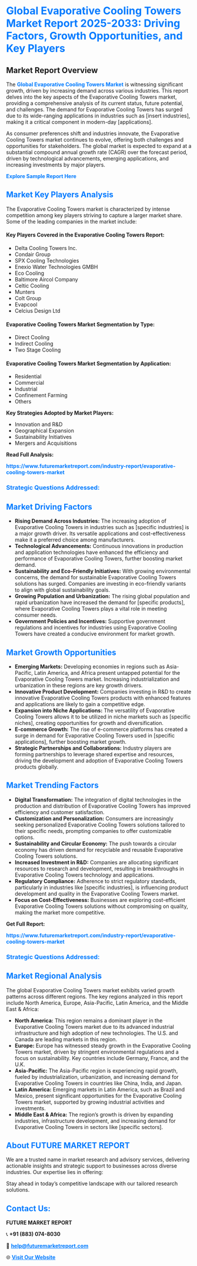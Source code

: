 <h1 style="color: #007BFF;">Global Evaporative Cooling Towers Market Report 2025-2033: Driving Factors, Growth Opportunities, and Key Players</h1>

<section id="overview">
<h2>Market Report Overview</h2>
<p>The <a href="https://www.futuremarketreport.com/industry-report/evaporative-cooling-towers-market" style="color: #007BFF; text-decoration: none;"><strong>Global Evaporative Cooling Towers Market</strong></a> is witnessing significant growth, driven by increasing demand across various industries. This report delves into the key aspects of the Evaporative Cooling Towers market, providing a comprehensive analysis of its current status, future potential, and challenges. The demand for Evaporative Cooling Towers has surged due to its wide-ranging applications in industries such as [insert industries], making it a critical component in modern-day [applications].</p>
<p>As consumer preferences shift and industries innovate, the Evaporative Cooling Towers market continues to evolve, offering both challenges and opportunities for stakeholders. The global market is expected to expand at a substantial compound annual growth rate (CAGR) over the forecast period, driven by technological advancements, emerging applications, and increasing investments by major players.</p>
</section>

<section id="overview">
<p><a href="https://www.futuremarketreport.com/request-sample/reportId=55471" style="color: #007BFF; text-decoration: none;"><strong>Explore Sample Report Here</strong></a></p>
</section>

<section id="key-players">
<h2 style="color: #007BFF;">Market Key Players Analysis</h2>
<p>The Evaporative Cooling Towers market is characterized by intense competition among key players striving to capture a larger market share. Some of the leading companies in the market include:</p>
<h4>Key Players Covered in the Evaporative Cooling Towers Report:</h4>
<ul><li>Delta Cooling Towers Inc.</li><li>Condair Group</li><li>SPX Cooling Technologies</li><li>Enexio Water Technologies GMBH</li><li>Eco Cooling</li><li>Baltimore Aircol Company</li><li>Celtic Cooling</li><li>Munters</li><li>Colt Group</li><li>Evapcool</li><li>Celcius Design Ltd</li></ul>
<h4>Evaporative Cooling Towers Market Segmentation by Type:</h4>
<ul><li>Direct Cooling</li><li>Indirect Cooling</li><li>Two Stage Cooling</li></ul>

<h4>Evaporative Cooling Towers Market Segmentation by Application:</h4>
<ul><li>Residential</li><li>Commercial</li><li>Industrial</li><li>Confinement Farming</li><li>Others</li></ul>
<p><strong>Key Strategies Adopted by Market Players:</strong></p>
<ul>
<li>Innovation and R&D</li>
<li>Geographical Expansion</li>
<li>Sustainability Initiatives</li>
<li>Mergers and Acquisitions</li>
</ul>
</section>

<section>
<p><strong>Read Full Analysis: </strong></p><a href="https://www.futuremarketreport.com/industry-report/evaporative-cooling-towers-market" style="color: #007BFF; text-decoration: none;"><strong>https://www.futuremarketreport.com/industry-report/evaporative-cooling-towers-market</strong></a>
<h3 style="color: #007BFF;">Strategic Questions Addressed:</h3>
</section>

<section id="driving-factors">
<h2 style="color: #007BFF;">Market Driving Factors</h2>
<ul>
<li><strong>Rising Demand Across Industries:</strong> The increasing adoption of Evaporative Cooling Towers in industries such as [specific industries] is a major growth driver. Its versatile applications and cost-effectiveness make it a preferred choice among manufacturers.</li>
<li><strong>Technological Advancements:</strong> Continuous innovations in production and application technologies have enhanced the efficiency and performance of Evaporative Cooling Towers, further boosting market demand.</li>
<li><strong>Sustainability and Eco-Friendly Initiatives:</strong> With growing environmental concerns, the demand for sustainable Evaporative Cooling Towers solutions has surged. Companies are investing in eco-friendly variants to align with global sustainability goals.</li>
<li><strong>Growing Population and Urbanization:</strong> The rising global population and rapid urbanization have increased the demand for [specific products], where Evaporative Cooling Towers plays a vital role in meeting consumer needs.</li>
<li><strong>Government Policies and Incentives:</strong> Supportive government regulations and incentives for industries using Evaporative Cooling Towers have created a conducive environment for market growth.</li>
</ul>
</section>

<section id="growth-opportunities">
<h2 style="color: #007BFF;">Market Growth Opportunities</h2>
<ul>
<li><strong>Emerging Markets:</strong> Developing economies in regions such as Asia-Pacific, Latin America, and Africa present untapped potential for the Evaporative Cooling Towers market. Increasing industrialization and urbanization in these regions are key growth drivers.</li>
<li><strong>Innovative Product Development:</strong> Companies investing in R&D to create innovative Evaporative Cooling Towers products with enhanced features and applications are likely to gain a competitive edge.</li>
<li><strong>Expansion into Niche Applications:</strong> The versatility of Evaporative Cooling Towers allows it to be utilized in niche markets such as [specific niches], creating opportunities for growth and diversification.</li>
<li><strong>E-commerce Growth:</strong> The rise of e-commerce platforms has created a surge in demand for Evaporative Cooling Towers used in [specific applications], further boosting market growth.</li>
<li><strong>Strategic Partnerships and Collaborations:</strong> Industry players are forming partnerships to leverage shared expertise and resources, driving the development and adoption of Evaporative Cooling Towers products globally.</li>
</ul>
</section>

<section id="trending-factors">
<h2 style="color: #007BFF;">Market Trending Factors</h2>
<ul>
<li><strong>Digital Transformation:</strong> The integration of digital technologies in the production and distribution of Evaporative Cooling Towers has improved efficiency and customer satisfaction.</li>
<li><strong>Customization and Personalization:</strong> Consumers are increasingly seeking personalized Evaporative Cooling Towers solutions tailored to their specific needs, prompting companies to offer customizable options.</li>
<li><strong>Sustainability and Circular Economy:</strong> The push towards a circular economy has driven demand for recyclable and reusable Evaporative Cooling Towers solutions.</li>
<li><strong>Increased Investment in R&D:</strong> Companies are allocating significant resources to research and development, resulting in breakthroughs in Evaporative Cooling Towers technology and applications.</li>
<li><strong>Regulatory Compliance:</strong> Adherence to strict regulatory standards, particularly in industries like [specific industries], is influencing product development and quality in the Evaporative Cooling Towers market.</li>
<li><strong>Focus on Cost-Effectiveness:</strong> Businesses are exploring cost-efficient Evaporative Cooling Towers solutions without compromising on quality, making the market more competitive.</li>
</ul>
</section>

<section>
<p><strong>Get Full Report: </strong></p><a href="https://www.futuremarketreport.com/industry-report/evaporative-cooling-towers-market" style="color: #007BFF; text-decoration: none;"><strong>https://www.futuremarketreport.com/industry-report/evaporative-cooling-towers-market</strong></a>
<h3 style="color: #007BFF;">Strategic Questions Addressed:</h3>
</section>


<section id="regional-analysis">
<h2 style="color: #007BFF;">Market Regional Analysis</h2>
<p>The global Evaporative Cooling Towers market exhibits varied growth patterns across different regions. The key regions analyzed in this report include North America, Europe, Asia-Pacific, Latin America, and the Middle East & Africa:</p>
<ul>
<li><strong>North America:</strong> This region remains a dominant player in the Evaporative Cooling Towers market due to its advanced industrial infrastructure and high adoption of new technologies. The U.S. and Canada are leading markets in this region.</li>
<li><strong>Europe:</strong> Europe has witnessed steady growth in the Evaporative Cooling Towers market, driven by stringent environmental regulations and a focus on sustainability. Key countries include Germany, France, and the U.K.</li>
<li><strong>Asia-Pacific:</strong> The Asia-Pacific region is experiencing rapid growth, fueled by industrialization, urbanization, and increasing demand for Evaporative Cooling Towers in countries like China, India, and Japan.</li>
<li><strong>Latin America:</strong> Emerging markets in Latin America, such as Brazil and Mexico, present significant opportunities for the Evaporative Cooling Towers market, supported by growing industrial activities and investments.</li>
<li><strong>Middle East & Africa:</strong> The region’s growth is driven by expanding industries, infrastructure development, and increasing demand for Evaporative Cooling Towers in sectors like [specific sectors].</li>
</ul>
</section>

<footer>
<h2 style="color: #007BFF;">About FUTURE MARKET REPORT</h2>
<p>We are a trusted name in market research and advisory services, delivering actionable insights and strategic support to businesses across diverse industries. Our expertise lies in offering:</p>

<p>Stay ahead in today’s competitive landscape with our tailored research solutions.</p>

<h2 style="color: #007BFF;">Contact Us:</h2>
<p><strong>FUTURE MARKET REPORT</strong></p>
<p>📞 <strong>+91 (883) 074-8030</strong></p>
<p>📧 <strong><a href="mailto:help@futuremarketreport.com" style="color: #007BFF;">help@futuremarketreport.com</a></strong></p>
<p>🌐 <strong><a href="https://www.futuremarketreport.com/" style="color: #007BFF;">Visit Our Website</a></strong></p>
</footer>